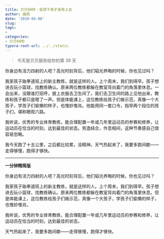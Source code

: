 ```yaml
---
title: 贝贝60秒：低得下来才高得上去
author: 曲政
date: '2019-04-08'
slug: 
tags:
- 
categories:
- 贝贝60秒
typora-root-url: ../../static
---
```


>   今天是贝贝报告给你的第 39 天

你身边有活力四射的人吧？高光时刻背后，他们韬光养晦的时候，你也见过吗？

我家孩子跆拳道班上的新主教练，就是这样的人。上个周末，我们到得早。孩子想进去玩小篮球，找教练确认。原来两位教练都躲在教室背向着门的角落里休息。一会出来，没跟谁打招呼，披上衣服去卫生间了。我们去卫生间的路上见他出来，教练和孩子都只是嗯了一声。但是体能课上，这位教练给孩子们做示范，真像一个大孩子，学孩子们偷懒的样子，也惟妙惟肖。他能用同一套口令，指导两个段位的孩子们，堪称眼观六路。

我听说，优秀的专业体育教练，能合理配置一年或几年里运动员的参赛和修养，让运动员在恰当的时刻，达到最佳的状态。劳逸结合，作息相间，这种节奏感自己很容易忽略。

我今天跑了十五公里，之后都比较累，没精神。天气热起来了，我要多跑间歇——走得够慢，跑得才够快。

------

**一分钟精简版**

你身边有活力四射的人吧？高光时刻背后，他们韬光养晦的时候，你也见过吗？

我家孩子跆拳道班上的新主教练，就是这样的人。上个周末，我们到得早。孩子想进去玩小篮球，找教练确认。原来两位教练都躲在教室背向着门的角落里休息。但是体能课上，这位教练给孩子们做示范，真像一个大孩子，学孩子们偷懒的样子，也惟妙惟肖。

我听说，优秀的专业体育教练，能合理配置一年或几年里运动员的参赛和修养，让运动员在恰当的时刻，达到最佳的状态。

天气热起来了，我要多跑间歇——走得够慢，跑得才够快。


